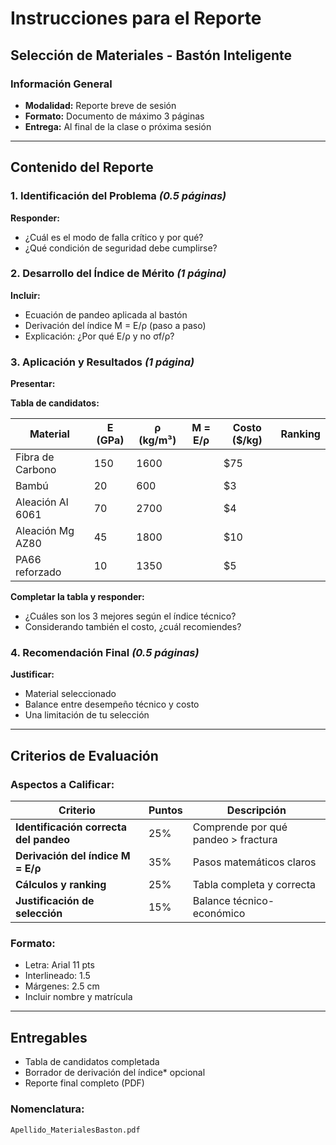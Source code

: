 # Instrucciones para el Reporte

## Selección de Materiales - Bastón Inteligente

### **Información General**

- **Modalidad:** Reporte breve de sesión
- **Formato:** Documento de máximo 3 páginas
- **Entrega:** Al final de la clase o próxima sesión

---

## **Contenido del Reporte**

### **1. Identificación del Problema** _(0.5 páginas)_

**Responder:**

- ¿Cuál es el modo de falla crítico y por qué?
- ¿Qué condición de seguridad debe cumplirse?

### **2. Desarrollo del Índice de Mérito** _(1 página)_

**Incluir:**

- Ecuación de pandeo aplicada al bastón
- Derivación del índice M = E/ρ (paso a paso)
- Explicación: ¿Por qué E/ρ y no σf/ρ?

### **3. Aplicación y Resultados** _(1 página)_

**Presentar:**

**Tabla de candidatos:**

|Material|E (GPa)|ρ (kg/m³)|M = E/ρ|Costo ($/kg)|Ranking|
|---|---|---|---|---|---|
|Fibra de Carbono|150|1600||$75||
|Bambú|20|600||$3||
|Aleación Al 6061|70|2700||$4||
|Aleación Mg AZ80|45|1800||$10||
|PA66 reforzado|10|1350||$5||

**Completar la tabla y responder:**

- ¿Cuáles son los 3 mejores según el índice técnico?
- Considerando también el costo, ¿cuál recomiendes?

### **4. Recomendación Final** _(0.5 páginas)_

**Justificar:**

- Material seleccionado
- Balance entre desempeño técnico y costo
- Una limitación de tu selección

---

## **Criterios de Evaluación**

### **Aspectos a Calificar:**

|Criterio|Puntos|Descripción|
|---|---|---|
|**Identificación correcta del pandeo**|25%|Comprende por qué pandeo > fractura|
|**Derivación del índice M = E/ρ**|35%|Pasos matemáticos claros|
|**Cálculos y ranking**|25%|Tabla completa y correcta|
|**Justificación de selección**|15%|Balance técnico-económico|

### **Formato:**

- Letra: Arial 11 pts
- Interlineado: 1.5
- Márgenes: 2.5 cm
- Incluir nombre y matrícula

---

## **Entregables**


- Tabla de candidatos completada
- Borrador de derivación del índice* opcional
- Reporte final completo (PDF)

### **Nomenclatura:**

`Apellido_MaterialesBaston.pdf`